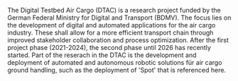 The Digital Testbed Air Cargo (DTAC) is a research project funded by the German Federal Ministry for Digital and Transport (BDMV). The focus lies on the development of digital and automated applications for the air cargo industry. These shall allow for a more efficient transport chain through improved stakeholder collaboration and process optimization. After the first project phase (2021-2024), the second phase until 2026 has recently started. Part of the reserach in the DTAC is the development and deployment of automated and autonomous robotic solutions für air cargo ground handling, such as the deployment of 'Spot' that is referenced here.

